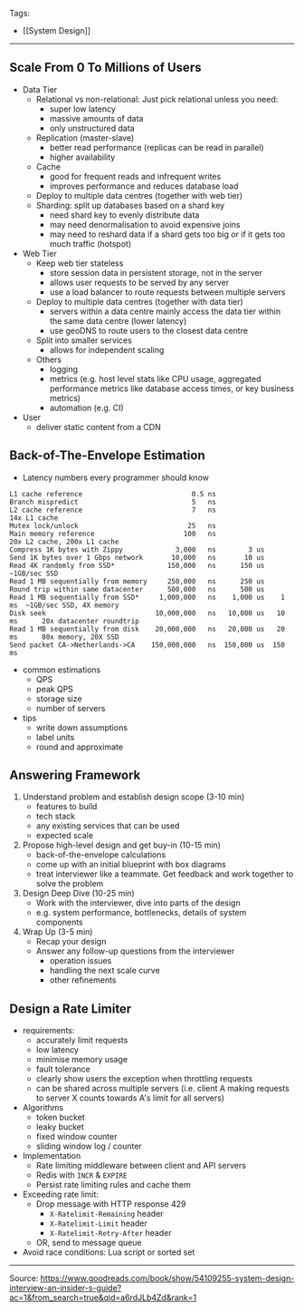 Tags:
- [[System Design]]
---
## Scale From 0 To Millions of Users
- Data Tier
    - Relational vs non-relational: Just pick relational unless you need:
        - super low latency
        - massive amounts of data
        - only unstructured data
    - Replication (master-slave)
        - better read performance (replicas can be read in parallel)
        - higher availability
    - Cache
        - good for frequent reads and infrequent writes
        - improves performance and reduces database load
    - Deploy to multiple data centres (together with web tier)
    - Sharding: split up databases based on a shard key
        - need shard key to evenly distribute data
        - may need denormalisation to avoid expensive joins
        - may need to reshard data if a shard gets too big or if it gets too much traffic (hotspot)
- Web Tier
    - Keep web tier stateless
        - store session data in persistent storage, not in the server
        - allows user requests to be served by any server
        - use a load balancer to route requests between multiple servers
    - Deploy to multiple data centres (together with data tier)
        - servers within a data centre mainly access the data tier within the same data centre (lower latency)
        - use geoDNS to route users to the closest data centre 
    - Split into smaller services
        - allows for independent scaling
    - Others
        - logging
        - metrics (e.g. host level stats like CPU usage, aggregated performance metrics like database access times, or key business metrics)
        - automation (e.g. CI)
- User
    - deliver static content from a CDN

## Back-of-The-Envelope Estimation
- Latency numbers every programmer should know
```
L1 cache reference                           0.5 ns
Branch mispredict                            5   ns
L2 cache reference                           7   ns                          14x L1 cache
Mutex lock/unlock                           25   ns
Main memory reference                      100   ns                           20x L2 cache, 200x L1 cache
Compress 1K bytes with Zippy             3,000   ns        3 us
Send 1K bytes over 1 Gbps network       10,000   ns       10 us
Read 4K randomly from SSD*             150,000   ns      150 us          ~1GB/sec SSD
Read 1 MB sequentially from memory     250,000   ns      250 us
Round trip within same datacenter      500,000   ns      500 us
Read 1 MB sequentially from SSD*     1,000,000   ns    1,000 us    1 ms  ~1GB/sec SSD, 4X memory
Disk seek                           10,000,000   ns   10,000 us   10 ms      20x datacenter roundtrip
Read 1 MB sequentially from disk    20,000,000   ns   20,000 us   20 ms      80x memory, 20X SSD
Send packet CA->Netherlands->CA    150,000,000   ns  150,000 us  150 ms
```
- common estimations
    - QPS
    - peak QPS
    - storage size
    - number of servers
- tips
    - write down assumptions
    - label units
    - round and approximate

## Answering Framework
1. Understand problem and establish design scope (3-10 min)
    - features to build
    - tech stack
    - any existing services that can be used
    - expected scale
2. Propose high-level design and get buy-in (10-15 min)
    - back-of-the-envelope calculations
    - come up with an initial blueprint with box diagrams
    - treat interviewer like a teammate. Get feedback and work together to solve the problem
3. Design Deep Dive (10-25 min)
    - Work with the interviewer, dive into parts of the design
    - e.g. system performance, bottlenecks, details of system components
4. Wrap Up (3-5 min)
    - Recap your design
    - Answer any follow-up questions from the interviewer
        - operation issues
        - handling the next scale curve
        - other refinements

## Design a Rate Limiter
- requirements:
    - accurately limit requests
    - low latency
    - minimise memory usage
    - fault tolerance
    - clearly show users the exception when throttling requests
    - can be shared across multiple servers (i.e. client A making requests to server X counts towards A's limit for all servers)
- Algorithms
    - token bucket
    - leaky bucket
    - fixed window counter
    - sliding window log / counter
- Implementation
    - Rate limiting middleware between client and API servers
    - Redis with `INCR` & `EXPIRE`
    - Persist rate limiting rules and cache them
- Exceeding rate limit: 
    - Drop message with HTTP response 429
        - `X-Ratelimit-Remaining` header
        - `X-Ratelimit-Limit` header
        - `X-Ratelimit-Retry-After` header
    - OR, send to message queue
- Avoid race conditions: Lua script or sorted set

---
Source: https://www.goodreads.com/book/show/54109255-system-design-interview-an-insider-s-guide?ac=1&from_search=true&qid=a6rdJLb4Zd&rank=1
